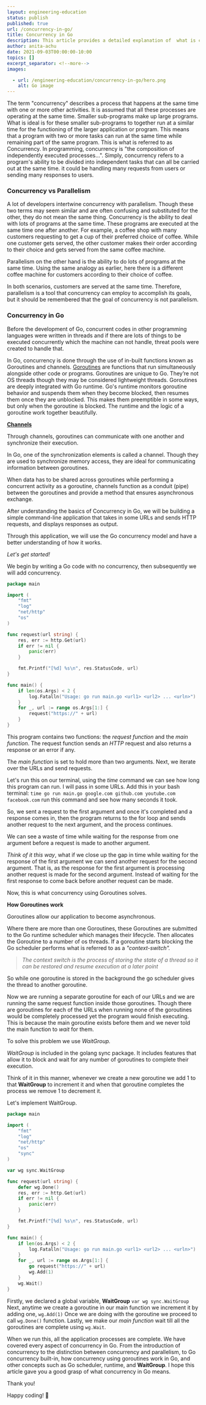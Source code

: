 ```yaml
---
layout: engineering-education
status: publish
published: true
url: /concurrency-in-go/
title: Concurrency in Go
description: This article provides a detailed explanation of  what is concurrency in Go. From the introduction of concurrency to the distinction between concurrency and parallelism, and other concepts with a built in project as an example
author: anita-achu
date: 2021-09-03T00:00:00-10:00
topics: []
excerpt_separator: <!--more-->
images: 

  - url: /engineering-education/concurrency-in-go/hero.png
    alt: Go image
---
```




The term "concurrency" describes a process that happens at the same time with one or more other activities. It is assumed that all these processes are operating at the same time. Smaller sub-programs make up large programs. What is ideal is for these smaller sub-programs to together run at a similar time for the functioning of the larger application or program. This means that a program with two or more tasks can run at the same time while remaining part of the same program. This is what is referred to as Concurrency. In programming, concurrency is "the composition of independently executed processes...". Simply, concurrency refers to a program's ability to be divided into independent tasks that can all be carried out at the same time. it could be handling many requests from users or sending many responses to users.

### Concurrency vs Parallelism

A lot of developers intertwine concurrency with parallelism. Though these two terms may seem similar and are often confusing and substituted for the other, they do not mean the same thing. Concurrency is the ability to deal with lots of programs at the same time. These programs are executed at the same time one after another. For example, a coffee shop with many customers requesting to get a cup of their preferred choice of coffee. While one customer gets served, the other customer makes their order according to their choice and gets served from the same coffee machine.

Parallelism on the other hand is the ability to do lots of programs at the same time. Using the same analogy as earlier, here there is a different coffee machine for customers according to their choice of coffee. 

In both scenarios, customers are served at the same time. Therefore, parallelism is a tool that concurrency can employ to accomplish its goals, but it should be remembered that the goal of concurrency is not parallelism.

### Concurrency in Go

Before the development of Go, concurrent codes in other programming languages were written in threads and if there are lots of things to be executed concurrently which the machine can not handle, threat pools were created to handle that.  

In Go, concurrency is done through the use of in-built functions known as Goroutines and channels. [Goroutines](https://www.golangprograms.com/goroutines.html) are functions that run simultaneously alongside other code or programs. Goroutines are unique to Go. They’re not OS threads though they may be considered lightweight threads. Goroutines are deeply integrated with Go runtime. Go's runtime monitors goroutine behavior and suspends them when they become blocked, then resumes them once they are unblocked. This makes them preemptible in some ways, but only when the goroutine is blocked. The runtime and the logic of a goroutine work together beautifully.

 

**[Channels](https://www.golangprograms.com/go-language/channels.html)**

Through channels, goroutines can communicate with one another and synchronize their execution.

In Go, one of the synchronization elements is called a channel. Though they are used to synchronize memory access, they are ideal for communicating information between goroutines. 

When data has to be shared across goroutines while performing a concurrent activity as a goroutine, channels function as a conduit (pipe) between the goroutines and provide a method that ensures asynchronous exchange.

After understanding the basics of Concurrency in Go, we will be building a simple command-line application that takes in some URLs and sends HTTP requests, and displays responses as output. 

Through this application, we will use the Go concurrency model and have a better understanding of how it works. 

 

*Let's get started!*

We begin by writing a Go code with no concurrency, then subsequently we will add concurrency. 

```go
package main

import (
	"fmt"
	"log"
	"net/http"
	"os"
)

func request(url string) {
	res, err := http.Get(url)
	if err != nil {
		panic(err)
	}

	fmt.Printf("[%d] %s\n", res.StatusCode, url)
}

func main() {
	if len(os.Args) < 2 {
		log.Fatalln("Usage: go run main.go <url1> <url2> ... <urln>")
	}
	for _, url := range os.Args[1:] {
		request("https://" + url)
	}
}
```

This program contains two functions: the *request function* and the *main function*. The request function sends an *HTTP* request and also returns a response or an error if any. 

The *main function* is set to hold more than two arguments. Next, we iterate over the URLs and send requests.

Let's run this on our terminal, using the *time* command we can see how long this program can run. I will pass in some URLs. Add this in your bash terminal: `time go run main.go google.com github.com youtube.com facebook.com` run this command and see how many seconds it took. 

So, we sent a request to the first argument and once it's completed and a response comes in, then the program returns to the for loop and sends another request to the next argument, and the process continues.

We can see a waste of time while waiting for the response from one argument before a request is made to another argument. 

*Think of it this way*, what if we close up the gap in time while waiting for the response of the first argument we can send another request for the second argument. That is, as the response for the first argument is processing another request is made for the second argument. Instead of waiting for the first response to come back before another request can be made.  

Now, this is what concurrency using Goroutines solves. 

**How Goroutines work**  

Goroutines allow our application to become asynchronous. 

Where there are more than one Goroutines, these Goroutines are submitted to the Go runtime scheduler which manages their lifecycle. Then allocates the Goroutine to a number of os threads. If a goroutine starts blocking the Go scheduler performs what is referred to as a *"context-switch".*

> *The context switch is the process of storing the state of a thread so it can be restored and resume execution at a later point*

So while one goroutine is stored in the background the go scheduler gives the thread to another goroutine. 

Now we are running a separate goroutine for each of our URLs and we are running the same request function inside those goroutines. Though there are goroutines for each of the URLs when running none of the goroutines would be completely processed yet the program would finish executing. This is because the main goroutine exists before them and we never told the main function to *wait* for them. 

To solve this problem we use *WaitGroup.* 

*WaitGroup* is included in the golang sync package. It includes features that allow it to block and wait for any number of goroutines to complete their execution.

Think of it in this manner, whenever we create a new goroutine we add 1 to that **WaitGroup** to increment it and when that goroutine completes the process we remove 1 to decrement it.

Let's implement WaitGroup. 

```go
package main

import (
	"fmt"
	"log"
	"net/http"
	"os"
	"sync"
)

var wg sync.WaitGroup

func request(url string) {
	defer wg.Done()
	res, err := http.Get(url)
	if err != nil {
		panic(err)
	}

	fmt.Printf("[%d] %s\n", res.StatusCode, url)
}

func main() {
	if len(os.Args) < 2 {
		log.Fatalln("Usage: go run main.go <url1> <url2> ... <urln>")
	}
	for _, url := range os.Args[1:] {
		go request("https://" + url)
		wg.Add(1)
	}
	wg.Wait()
}
```

Firstly, we declared a global variable, **WaitGroup** `var wg sync.WaitGroup` Next, anytime we create a goroutine in our main function we increment it by adding one, `wg.Add(1)`  Once we are doing with the goroutine we proceed to call `wg.Done()` function. Lastly, we make our *main function* wait till all the goroutines are complete using `wg.Wait`. 

When we run this, all the application processes are complete. We have covered every aspect of concurrency in Go. From the introduction of concurrency to the distinction between concurrency and parallelism, to Go concurrency built-in, how concurrency using goroutines work in Go, and other concepts such as Go scheduler, runtime, and **WaitGroup**. I hope this article gave you a good grasp of what concurrency in Go means. 

Thank you! 

Happy coding! 🙂
